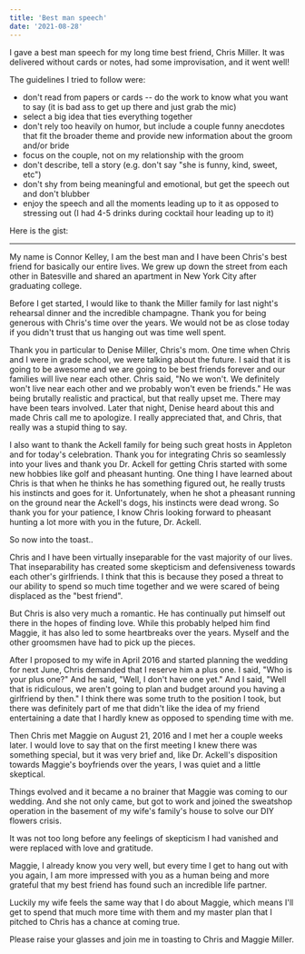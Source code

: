 ```yaml
---
title: 'Best man speech'
date: '2021-08-28'
---
```


I gave a best man speech for my long time best friend, Chris Miller. It was delivered without cards or notes, had some improvisation, and it went well! 

The guidelines I tried to follow were: 
 * don't read from papers or cards -- do the work to know what you want to say (it is bad ass to get up there and just grab the mic)
 * select a big idea that ties everything together
 * don't rely too heavily on humor, but include a couple funny anecdotes that fit the broader theme and provide new information about the groom and/or bride
 * focus on the couple, not on my relationship with the groom
 * don't describe, tell a story (e.g. don't say "she is funny, kind, sweet, etc")
 * don't shy from being meaningful and emotional, but get the speech out and don't blubber
 * enjoy the speech and all the moments leading up to it as opposed to stressing out (I had 4-5 drinks during cocktail hour leading up to it)

Here is the gist:

-----------------------

My name is Connor Kelley, I am the best man and I have been Chris's best friend for basically our entire lives. We grew up down the street from each other in Batesville and shared an apartment in New York City after graduating college.

Before I get started, I would like to thank the Miller family for last night's rehearsal dinner and the incredible champagne. Thank you for being generous with Chris's time over the years. We would not be as close today if you didn't trust that us hanging out was time well spent. 

Thank you in particular to Denise Miller, Chris's mom. One time when Chris and I were in grade school, we were talking about the future. I said that it is going to be awesome and we are going to be best friends forever and our families will live near each other. Chris said, "No we won't. We definitely won't live near each other and we probably won't even be friends." He was being brutally realistic and practical, but that really upset me. There may have been tears involved. Later that night, Denise heard about this and made Chris call me to apologize. I really appreciated that, and Chris, that really was a stupid thing to say.

I also want to thank the Ackell family for being such great hosts in Appleton and for today's celebration. Thank you for integrating Chris so seamlessly into your lives and thank you Dr. Ackell for getting Chris started with some new hobbies like golf and pheasant hunting. One thing I have learned about Chris is that when he thinks he has something figured out, he really trusts his instincts and goes for it. Unfortunately, when he shot a pheasant running on the ground near the Ackell's dogs, his instincts were dead wrong. So thank you for your patience, I know Chris looking forward to pheasant hunting a lot more with you in the future, Dr. Ackell.

So now into the toast..

Chris and I have been virtually inseparable for the vast majority of our lives. That inseparability has created some skepticism and defensiveness towards each other's girlfriends. I think that this is because they posed a threat to our ability to spend so much time together and we were scared of being displaced as the "best friend".

But Chris is also very much a romantic. He has continually put himself out there in the hopes of finding love. While this probably helped him find Maggie, it has also led to some heartbreaks over the years. Myself and the other groomsmen have had to pick up the pieces. 

After I proposed to my wife in April 2016 and started planning the wedding for next June, Chris demanded that I reserve him a plus one. I said, "Who is your plus one?" And he said, "Well, I don't have one yet." And I said, "Well that is ridiculous, we aren't going to plan and budget around you having a girlfriend by then." I think there was some truth to the position I took, but there was definitely part of me that didn't like the idea of my friend entertaining a date that I hardly knew as opposed to spending time with me.

Then Chris met Maggie on August 21, 2016 and I met her a couple weeks later. I would love to say that on the first meeting I knew there was something special, but it was very brief and, like Dr. Ackell's disposition towards Maggie's boyfriends over the years, I was quiet and a little skeptical.

Things evolved and it became a no brainer that Maggie was coming to our wedding. And she not only came, but got to work and joined the sweatshop operation in the basement of my wife's family's house to solve our DIY flowers crisis.

It was not too long before any feelings of skepticism I had vanished and were replaced with love and gratitude. 

Maggie, I already know you very well, but every time I get to hang out with you again, I am more impressed with you as a human being and more grateful that my best friend has found such an incredible life partner. 

Luckily my wife feels the same way that I do about Maggie, which means I'll get to spend that much more time with them and my master plan that I pitched to Chris has a chance at coming true.

Please raise your glasses and join me in toasting to Chris and Maggie Miller.






